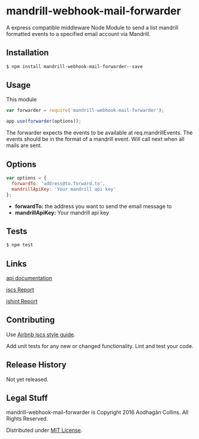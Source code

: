 mandrill-webhook-mail-forwarder
=========

A express compatible middleware Node Module to send a list mandrill formatted events to a specified email account via Mandrill.

## Installation
```bash
$ npm install mandrill-webhook-mail-forwarder--save
```
## Usage

This module

```javascript
var forwarder = require('mandrill-webhook-mail-forwarder');

app.use(forwarder(options));

```
The forwarder expects the events to be available at req.mandrillEvents. The events should be in the format of a mandrill event. Will call next when all mails are sent.

## Options

```javascript
var options = {
  forwardTo: 'address@to.forward.to',
  mandrillApiKey: 'Your mandrill api key'
};
```

  * **forwardTo:** the address you want to send the email message to
  * **mandrillApiKey:** Your mandrill api key

## Tests
```bash
$ npm test
```
## Links

  [api documentation](./docs/api.md)

  [jscs Report](./docs/jscs.md)

  [jshint Report](./docs/jshint.md)

## Contributing

  Use [Airbnb jscs style guide](https://github.com/airbnb/javascript).

  Add unit tests for any new or changed functionality. Lint and test your code.

## Release History

  Not yet released.

## Legal Stuff

  mandrill-webhook-mail-forwarder is Copyright 2016 Aodhagán Collins. All Rights Reserved.

  Distributed under [MIT License](https://tldrlegal.com/license/mit-license).
